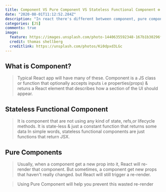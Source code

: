 ```yaml
---
title: Component VS Pure Component VS Stateless Functional Component ⚙️
date: "2020-08-01T11:12:52.284Z"
description: "In react there's different between component, pure component, and a stateless functional component."
categories: [JS]
comments: true
image:
  feature: https://images.unsplash.com/photo-1440635592348-167b1b30296f?crop=entropy&dpr=2&fit=crop&fm=jpg&h=475&ixjsv=2.1.0&ixlib=rb-0.3.5&q=50&w=1250
  credit: thomas shellberg
  creditlink: https://unsplash.com/photos/Ki0dpxd3LGc
---
```


## What is Component?

> Typical React app will have many of these. Component is a JS class or function that optionally accepts inputs i.e properties(props) & retuns a React element that describes how a section of the UI should appear.

## Stateless Functional Component

> It is component that are not using any kind of state, refs,or lifecycle methods.
>It is state-less & just a constant function that returns some data
>In simple words, stateless functional components are just functions that return JSX.

## Pure Components

> Usually, when a component get a new prop into it, React will re-render that component. But sometimes, a component get new props that haven't really changed. but React will still trigger a re-render.

> Using Pure Component will help you prevent this wasted re-render

